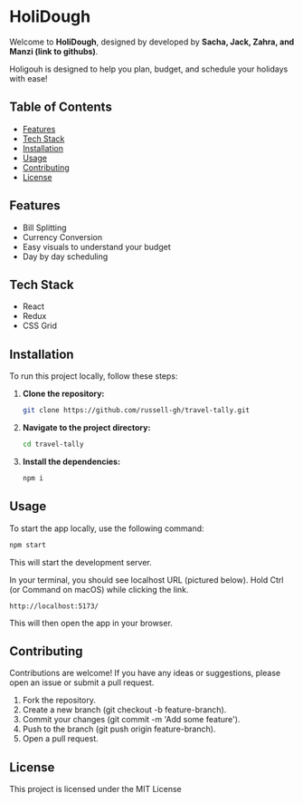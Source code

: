 # HoliDough

Welcome to **HoliDough**, designed by developed by **Sacha, Jack, Zahra, and Manzi (link to githubs)**.

Holigouh is designed to help you plan, budget, and schedule your holidays with ease!

## Table of Contents

- [Features](#features)
- [Tech Stack](#tech-stack)
- [Installation](#installation)
- [Usage](#usage)
- [Contributing](#contributing)
- [License](#license)

## Features

- Bill Splitting
- Currency Conversion
- Easy visuals to understand your budget
- Day by day scheduling

## Tech Stack

- React
- Redux
- CSS Grid

## Installation

To run this project locally, follow these steps:

1. **Clone the repository:**

   ```sh
   git clone https://github.com/russell-gh/travel-tally.git
   ```

2. **Navigate to the project directory:**

   ```sh
   cd travel-tally
   ```

3. **Install the dependencies:**

   ```sh
   npm i
   ```

## Usage

To start the app locally, use the following command:

```sh
npm start
```

This will start the development server.

In your terminal, you should see localhost URL (pictured below). Hold Ctrl (or Command on macOS) while clicking the link.

`http://localhost:5173/`

This will then open the app in your browser.

## Contributing

Contributions are welcome! If you have any ideas or suggestions, please open an issue or submit a pull request.

1. Fork the repository.
2. Create a new branch (git checkout -b feature-branch).
3. Commit your changes (git commit -m 'Add some feature').
4. Push to the branch (git push origin feature-branch).
5. Open a pull request.

## License

This project is licensed under the MIT License
